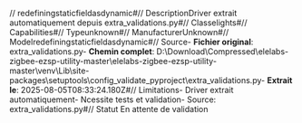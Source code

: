 // redefiningstaticfieldasdynamic#// DescriptionDriver extrait automatiquement depuis extra_validations.py#// Classelights#// Capabilities#// Typeunknown#// ManufacturerUnknown#// Modelredefiningstaticfieldasdynamic#// Source- **Fichier original**: extra_validations.py- **Chemin complet**: D:\Download\Compressed\elelabs-zigbee-ezsp-utility-master\elelabs-zigbee-ezsp-utility-master\venv\Lib\site-packages\setuptools\config\_validate_pyproject\extra_validations.py- **Extrait le**: 2025-08-05T08:33:24.180Z#// Limitations- Driver extrait automatiquement- Ncessite tests et validation- Source: extra_validations.py#// Statut En attente de validation